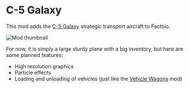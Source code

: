 # C-5 Galaxy

This mod adds the [C-5 Galaxy](https://en.wikipedia.org/wiki/Lockheed_C-5_Galaxy) strategic transport aircraft to Factoio.

![Mod thumbnail](/c5-galaxy/thumbnail.png)

For now, it is simply a large sturdy plane with a big inventory, but here are some planned features:
- High resolution graphics
- Particle effects
- Loading and unloading of vehicles (just like the [Vehicle Wagons](https://mods.factorio.com/mod/VehicleWagon2) mod)
